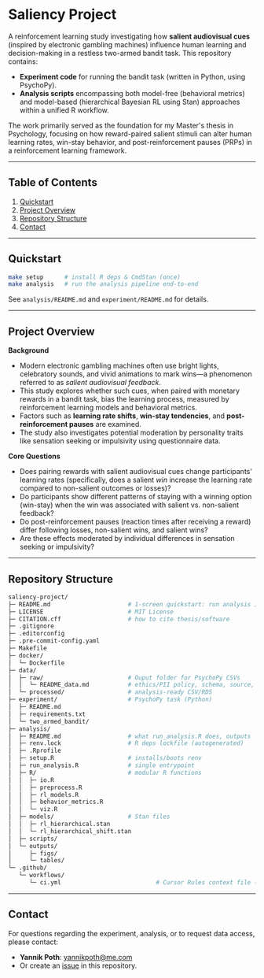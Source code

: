 # Saliency Project

A reinforcement learning study investigating how **salient audiovisual cues** (inspired by electronic gambling machines) influence human learning and decision-making in a restless two-armed bandit task. This repository contains:

- **Experiment code** for running the bandit task (written in Python, using PsychoPy).
- **Analysis scripts** encompassing both model-free (behavioral metrics) and model-based (hierarchical Bayesian RL using Stan) approaches within a unified R workflow.

The work primarily served as the foundation for my Master's thesis in Psychology, focusing on how reward-paired salient stimuli can alter human learning rates, win-stay behavior, and post-reinforcement pauses (PRPs) in a reinforcement learning framework.

---

## Table of Contents

1.  [Quickstart](#quickstart)
2.  [Project Overview](#project-overview)
3.  [Repository Structure](#repository-structure)
4.  [Contact](#contact)

---

## Quickstart
```bash
make setup      # install R deps & CmdStan (once)
make analysis   # run the analysis pipeline end-to-end
```

See `analysis/README.md` and `experiment/README.md` for details.

---

## Project Overview

**Background**
- Modern electronic gambling machines often use bright lights, celebratory sounds, and vivid animations to mark wins—a phenomenon referred to as *salient audiovisual feedback*.
- This study explores whether such cues, when paired with monetary rewards in a bandit task, bias the learning process, measured by reinforcement learning models and behavioral metrics.
- Factors such as **learning rate shifts**, **win-stay tendencies**, and **post-reinforcement pauses** are examined.
- The study also investigates potential moderation by personality traits like sensation seeking or impulsivity using questionnaire data.

**Core Questions**
- Does pairing rewards with salient audiovisual cues change participants' learning rates (specifically, does a salient *win* increase the learning rate compared to non-salient outcomes or losses)?
- Do participants show different patterns of staying with a winning option (win-stay) when the win was associated with salient vs. non-salient feedback?
- Do post-reinforcement pauses (reaction times after receiving a reward) differ following losses, non-salient wins, and salient wins?
- Are these effects moderated by individual differences in sensation seeking or impulsivity?

---

## Repository Structure

```bash
saliency-project/
├─ README.md                      # 1-screen quickstart: run analysis in 2 commands
├─ LICENSE                        # MIT License
├─ CITATION.cff                   # how to cite thesis/software
├─ .gitignore
├─ .editorconfig
├─ .pre-commit-config.yaml
├─ Makefile
├─ docker/
│  └─ Dockerfile
├─ data/
│  ├─ raw/                        # Ouput folder for PsychoPy CSVs
│  │  └─ README_data.md           # ethics/PII policy, schema, source, link to OSF
│  └─ processed/                  # analysis-ready CSV/RDS
├─ experiment/                    # PsychoPy task (Python)
│  ├─ README.md
│  ├─ requirements.txt
│  └─ two_armed_bandit/
├─ analysis/
│  ├─ README.md                   # what run_analysis.R does, outputs
│  ├─ renv.lock                   # R deps lockfile (autogenerated)
│  ├─ .Rprofile
│  ├─ setup.R                     # installs/boots renv
│  ├─ run_analysis.R              # single entrypoint
│  ├─ R/                          # modular R functions
│  │  ├─ io.R
│  │  ├─ preprocess.R
│  │  ├─ rl_models.R
│  │  ├─ behavior_metrics.R
│  │  └─ viz.R
│  ├─ models/                     # Stan files
│  │  ├─ rl_hierarchical.stan
│  │  └─ rl_hierarchical_shift.stan
│  ├─ scripts/
│  └─ outputs/
│     ├─ figs/
│     └─ tables/
└─ .github/
   └─ workflows/
      └─ ci.yml                           # Cursor Rules context file (metadata for AI)
```

---

## Contact

For questions regarding the experiment, analysis, or to request data access, please contact:
-   **Yannik Poth**: [yannikpoth@me.com](mailto:yannikpoth@me.com)
-   Or create an [issue](https://github.com/yannikpoth/saliency-project/issues) in this repository.
